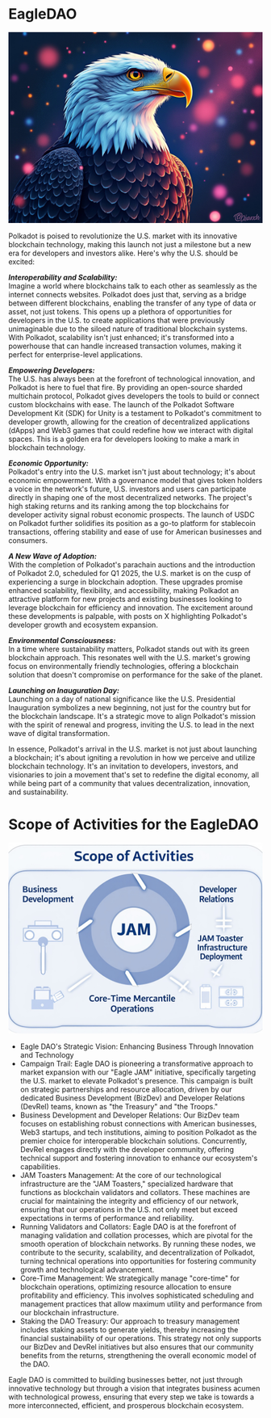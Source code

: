# EagleDAO
![](images/JAM_USA_DOT.jpeg)

Polkadot is poised to revolutionize the U.S. market with its innovative blockchain technology, making this launch not just a milestone but a new era for developers and investors alike. Here's why the U.S. should be excited:

***Interoperability and Scalability:*** 
<br>
Imagine a world where blockchains talk to each other as seamlessly as the internet connects websites. Polkadot does just that, serving as a bridge between different blockchains, enabling the transfer of any type of data or asset, not just tokens. This opens up a plethora of opportunities for developers in the U.S. to create applications that were previously unimaginable due to the siloed nature of traditional blockchain systems. With Polkadot, scalability isn't just enhanced; it's transformed into a powerhouse that can handle increased transaction volumes, making it perfect for enterprise-level applications.

***Empowering Developers:***
<br>
The U.S. has always been at the forefront of technological innovation, and Polkadot is here to fuel that fire. By providing an open-source sharded multichain protocol, Polkadot gives developers the tools to build or connect custom blockchains with ease. The launch of the Polkadot Software Development Kit (SDK) for Unity is a testament to Polkadot's commitment to developer growth, allowing for the creation of decentralized applications (dApps) and Web3 games that could redefine how we interact with digital spaces. This is a golden era for developers looking to make a mark in blockchain technology.

***Economic Opportunity:***
<br>
Polkadot's entry into the U.S. market isn't just about technology; it's about economic empowerment. With a governance model that gives token holders a voice in the network's future, U.S. investors and users can participate directly in shaping one of the most decentralized networks. The project's high staking returns and its ranking among the top blockchains for developer activity signal robust economic prospects. The launch of USDC on Polkadot further solidifies its position as a go-to platform for stablecoin transactions, offering stability and ease of use for American businesses and consumers.

***A New Wave of Adoption:***
<br>
With the completion of Polkadot's parachain auctions and the introduction of Polkadot 2.0, scheduled for Q1 2025, the U.S. market is on the cusp of experiencing a surge in blockchain adoption. These upgrades promise enhanced scalability, flexibility, and accessibility, making Polkadot an attractive platform for new projects and existing businesses looking to leverage blockchain for efficiency and innovation. The excitement around these developments is palpable, with posts on X highlighting Polkadot's developer growth and ecosystem expansion.

***Environmental Consciousness:***
<br>
In a time where sustainability matters, Polkadot stands out with its green blockchain approach. This resonates well with the U.S. market's growing focus on environmentally friendly technologies, offering a blockchain solution that doesn't compromise on performance for the sake of the planet.

***Launching on Inauguration Day:***
<br>
Launching on a day of national significance like the U.S. Presidential Inauguration symbolizes a new beginning, not just for the country but for the blockchain landscape. It's a strategic move to align Polkadot's mission with the spirit of renewal and progress, inviting the U.S. to lead in the next wave of digital transformation.

In essence, Polkadot's arrival in the U.S. market is not just about launching a blockchain; it's about igniting a revolution in how we perceive and utilize blockchain technology. It's an invitation to developers, investors, and visionaries to join a movement that's set to redefine the digital economy, all while being part of a community that values decentralization, innovation, and sustainability.

# Scope of Activities for the EagleDAO
![](images/JAM_Scope.jpeg)


- Eagle DAO's Strategic Vision: Enhancing Business Through Innovation and Technology
- Campaign Trail: Eagle DAO is pioneering a transformative approach to market expansion with our "Eagle JAM" initiative, specifically targeting the U.S. market to elevate Polkadot's presence. This campaign is built on strategic partnerships and resource allocation, driven by our dedicated Business Development (BizDev) and Developer Relations (DevRel) teams, known as "the Treasury" and "the Troops."
- Business Development and Developer Relations: Our BizDev team focuses on establishing robust connections with American businesses, Web3 startups, and tech institutions, aiming to position Polkadot as the premier choice for interoperable blockchain solutions. Concurrently, DevRel engages directly with the developer community, offering technical support and fostering innovation to enhance our ecosystem's capabilities.
- JAM Toasters Management: At the core of our technological infrastructure are the "JAM Toasters," specialized hardware that functions as blockchain validators and collators. These machines are crucial for maintaining the integrity and efficiency of our network, ensuring that our operations in the U.S. not only meet but exceed expectations in terms of performance and reliability.
- Running Validators and Collators: Eagle DAO is at the forefront of managing validation and collation processes, which are pivotal for the smooth operation of blockchain networks. By running these nodes, we contribute to the security, scalability, and decentralization of Polkadot, turning technical operations into opportunities for fostering community growth and technological advancement.
- Core-Time Management: We strategically manage "core-time" for blockchain operations, optimizing resource allocation to ensure profitability and efficiency. This involves sophisticated scheduling and management practices that allow maximum utility and performance from our blockchain infrastructure.
- Staking the DAO Treasury: Our approach to treasury management includes staking assets to generate yields, thereby increasing the financial sustainability of our operations. This strategy not only supports our BizDev and DevRel initiatives but also ensures that our community benefits from the returns, strengthening the overall economic model of the DAO.











Eagle DAO is committed to building businesses better, not just through innovative technology but through a vision that integrates business acumen with technological prowess, ensuring that every step we take is towards a more interconnected, efficient, and prosperous blockchain ecosystem.

